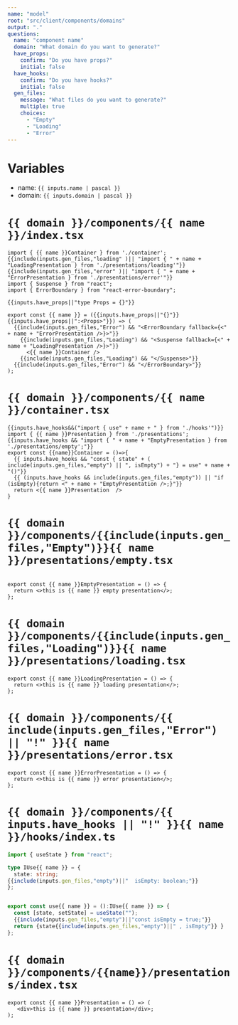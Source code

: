 ```yaml
---
name: "model"
root: "src/client/components/domains"
output: "."
questions:
  name: "component name"
  domain: "What domain do you want to generate?"
  have_props:
    confirm: "Do you have props?"
    initial: false
  have_hooks:
    confirm: "Do you have hooks?"
    initial: false
  gen_files:
    message: "What files do you want to generate?"
    multiple: true
    choices:
      - "Empty"
      - "Loading"
      - "Error"
---
```


# Variables

- name: `{{ inputs.name | pascal }}`
- domain: `{{ inputs.domain | pascal }}`

# `{{ domain }}/components/{{ name }}/index.tsx`

```tsx
import { {{ name }}Container } from './container';
{{include(inputs.gen_files,"loading" )|| "import { " + name + "LoadingPresentation } from './presentations/loading'"}}
{{include(inputs.gen_files,"error" )|| "import { " + name + "ErrorPresentation } from './presentations/error'"}}
import { Suspense } from "react";
import { ErrorBoundary } from "react-error-boundary";

{{inputs.have_props||"type Props = {}"}}

export const {{ name }} = ({{inputs.have_props||"{}"}}{{inputs.have_props||":<Props>"}}) => (
  {{include(inputs.gen_files,"Error") && "<ErrorBoundary fallback={<" + name + "ErrorPresentation />}>"}}
    {{include(inputs.gen_files,"Loading") && "<Suspense fallback={<" + name + "LoadingPresentation />}>"}}
      <{{ name }}Container />
    {{include(inputs.gen_files,"Loading") && "</Suspense>"}}
  {{include(inputs.gen_files,"Error") && "</ErrorBoundary>"}}
);

```

# `{{ domain }}/components/{{ name }}/container.tsx`

```tsx
{{inputs.have_hooks&&("import { use" + name + " } from './hooks'")}}
import { {{ name }}Presentation } from './presentations';
{{inputs.have_hooks && "import { " + name + "EmptyPresentation } from './presentations/empty';"}}
export const {{name}}Container = ()=>{
  {{ inputs.have_hooks && "const { state" + ( include(inputs.gen_files,"empty") || ", isEmpty") + "} = use" + name + "()"}}
  {{ (inputs.have_hooks && include(inputs.gen_files,"empty")) || "if (isEmpty){return <" + name + "EmptyPresentation />;}"}}
  return <{{ name }}Presentation  />
}
```

# `{{ domain }}/components/{{include(inputs.gen_files,"Empty")}}{{ name }}/presentations/empty.tsx`

```tsx

export const {{ name }}EmptyPresentation = () => {
  return <>this is {{ name }} empty presentation</>;
};
```

# `{{ domain }}/components/{{include(inputs.gen_files,"Loading")}}{{ name }}/presentations/loading.tsx`

```tsx
export const {{ name }}LoadingPresentation = () => {
  return <>this is {{ name }} loading presentation</>;
};
```

# `{{ domain }}/components/{{ include(inputs.gen_files,"Error") || "!" }}{{ name }}/presentations/error.tsx`

```tsx
export const {{ name }}ErrorPresentation = () => {
  return <>this is {{ name }} error presentation</>;
};
```

# `{{ domain }}/components/{{ inputs.have_hooks || "!" }}{{ name }}/hooks/index.ts`

```ts
import { useState } from "react";

type IUse{{ name }} = {
  state: string;
{{include(inputs.gen_files,"empty")||"  isEmpty: boolean;"}}
};


export const use{{ name }} = ():IUse{{ name }} => {
  const [state, setState] = useState("");
  {{include(inputs.gen_files,"empty")||"const isEmpty = true;"}}
  return {state{{include(inputs.gen_files,"empty")||" , isEmpty"}} }
};
```

# `{{ domain }}/components/{{name}}/presentations/index.tsx`

```tsx
export const {{ name }}Presentation = () => (
   <div>this is {{ name }} presentation</div>;
);

```


